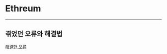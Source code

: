 # Ethreum
---
## 겪었던 오류와 해결법
[해결한 오류](Issueshttps://github.com/minji-o-j/Ethereum/issues?q=is%3Aissue+is%3Aclosed)
